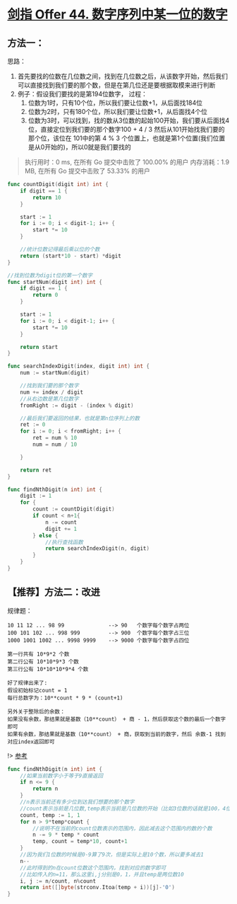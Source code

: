 # [剑指 Offer 44. 数字序列中某一位的数字](https://leetcode-cn.com/problems/shu-zi-xu-lie-zhong-mou-yi-wei-de-shu-zi-lcof/)

## 方法一：
思路：
1. 首先要找的位数在几位数之间，找到在几位数之后，从该数字开始，然后我们可以直接找到我们要的那个数，但是在第几位还是要根据取模来进行判断
2. 例子：假设我们要找的是第194位数字，
   过程：
   1. 位数为1时，只有10个位，所以我们要让位数+1，从后面找184位
   2. 位数为2时，只有180个位，所以我们要让位数+1，从后面找4个位
   3. 位数为3时，可以找到，找的数从3位数的起始100开始，我们要从后面找4位，直接定位到我们要的那个数字100 + 4 / 3
     然后从101开始找我们要的那个位，该位在 101中的第 4 % 3 个位置上，也就是第1个位置(我们位置是从0开始的)，所以0就是我们要找的

> 执行用时：0 ms, 在所有 Go 提交中击败了 100.00% 的用户
			内存消耗：1.9 MB, 在所有 Go 提交中击败了 53.33% 的用户

```go
func countDigit(digit int) int {
	if digit == 1 {
		return 10
	}

	start := 1
	for i := 0; i < digit-1; i++ {
		start *= 10
	}

	//统计位数记得最后乘以位的个数
	return (start*10 - start) *digit
}

//找到位数为digit位的第一个数字
func startNum(digit int) int {
	if digit == 1 {
		return 0
	}

	start := 1
	for i := 0; i < digit-1; i++ {
		start *= 10
	}

	return start
}

func searchIndexDigit(index, digit int) int {
	num := startNum(digit)

	//找到我们要的那个数字
	num += index / digit
	//从右边数是第几位数字
	fromRight := digit - (index % digit)

	//最后我们要返回的结果，也就是第n位序列上的数
	ret := 0
	for i := 0; i < fromRight; i++ {
		ret = num % 10
		num = num / 10

	}

	return ret
}

func findNthDigit(n int) int {
	digit := 1
	for {
		count := countDigit(digit)
		if count < n+1{
			n -= count
			digit += 1
		} else {
			//执行查找函数
			return searchIndexDigit(n, digit)
		}
	}
}

```



## 【推荐】方法二：改进
规律题：
```
10 11 12 ... 98 99              --> 90   个数字每个数字占两位
100 101 102 ... 998 999         --> 900  个数字每个数字占三位
1000 1001 1002 ... 9998 9999    --> 9000 个数字每个数字占四位

第一行共有 10*9*2 个数
第二行公有 10*10*9*3 个数
第三行公有 10*10*10*9*4 个数

好了规律出来了:
假设初始标记count = 1
每行总数字为：10**count * 9 * (count+1)

另外关于整除后的余数：
如果没有余数，那结果就是基数（10**count） + 商 - 1，然后获取这个数的最后一个数字即可
如果有余数，那结果就是基数（10**count） + 商，获取到当前的数字，然后 余数-1 找到对应index返回即可
```
!> [参考](https://leetcode-cn.com/problems/shu-zi-xu-lie-zhong-mou-yi-wei-de-shu-zi-lcof/solution/lai-kan-kan-fen-xi-ni-hui-jue-de-zhe-dao-3o0e/)


```go
func findNthDigit(n int) int {
	//如果当前数字小于等于9直接返回
	if n <= 9 {
		return n
	}
	//n表示当前还有多少位到达我们想要的那个数字
	//count表示当前是几位数,temp表示当前是几位数的开始（比如3位数的话就是100，4位数就是1000）
	count, temp := 1, 1
	for n > 9*temp*count {
		//说明不在当前的count位数表示的范围内，因此减去这个范围内的数的个数
		n -= 9 * temp * count
		temp, count = temp*10, count+1
	}
	//因为我们1位数的时候是0-9算了9次，但是实际上是10个数，所以要多减去1
	n--
	//此时得到的n在count位数这个范围内，找到对应的数字即可
	//比如传入的n=11，那么这里i,j分别是0，1，并且temp是两位数10
	i, j := n/count, n%count
	return int([]byte(strconv.Itoa(temp + i))[j]-'0')
}
```
